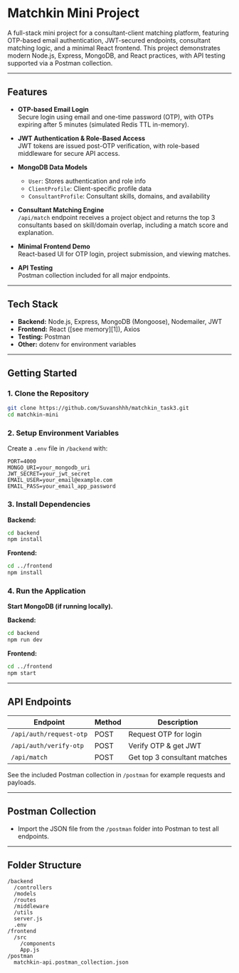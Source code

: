 # Matchkin Mini Project

A full-stack mini project for a consultant-client matching platform, featuring OTP-based email authentication, JWT-secured endpoints, consultant matching logic, and a minimal React frontend. This project demonstrates modern Node.js, Express, MongoDB, and React practices, with API testing supported via a Postman collection.

---

## Features

- **OTP-based Email Login**  
  Secure login using email and one-time password (OTP), with OTPs expiring after 5 minutes (simulated Redis TTL in-memory).

- **JWT Authentication & Role-Based Access**  
  JWT tokens are issued post-OTP verification, with role-based middleware for secure API access.

- **MongoDB Data Models**  
  - `User`: Stores authentication and role info  
  - `ClientProfile`: Client-specific profile data  
  - `ConsultantProfile`: Consultant skills, domains, and availability

- **Consultant Matching Engine**  
  `/api/match` endpoint receives a project object and returns the top 3 consultants based on skill/domain overlap, including a match score and explanation.

- **Minimal Frontend Demo**  
  React-based UI for OTP login, project submission, and viewing matches.

- **API Testing**  
  Postman collection included for all major endpoints.

---

## Tech Stack

- **Backend:** Node.js, Express, MongoDB (Mongoose), Nodemailer, JWT
- **Frontend:** React ([see memory][1]), Axios
- **Testing:** Postman
- **Other:** dotenv for environment variables

---

## Getting Started

### 1. Clone the Repository

```bash
git clone https://github.com/Suvanshhh/matchkin_task3.git
cd matchkin-mini
```

### 2. Setup Environment Variables

Create a `.env` file in `/backend` with:

```
PORT=4000
MONGO_URI=your_mongodb_uri
JWT_SECRET=your_jwt_secret
EMAIL_USER=your_email@example.com
EMAIL_PASS=your_email_app_password
```

### 3. Install Dependencies

**Backend:**
```bash
cd backend
npm install
```

**Frontend:**
```bash
cd ../frontend
npm install
```

### 4. Run the Application

**Start MongoDB (if running locally).**

**Backend:**
```bash
cd backend
npm run dev
```

**Frontend:**
```bash
cd ../frontend
npm start
```

---

## API Endpoints

| Endpoint                        | Method | Description                    |
|----------------------------------|--------|--------------------------------|
| `/api/auth/request-otp`          | POST   | Request OTP for login          |
| `/api/auth/verify-otp`           | POST   | Verify OTP & get JWT           |
| `/api/match`                     | POST   | Get top 3 consultant matches   |

See the included Postman collection in `/postman` for example requests and payloads.

---

## Postman Collection

- Import the JSON file from the `/postman` folder into Postman to test all endpoints.

---

## Folder Structure

```
/backend
  /controllers
  /models
  /routes
  /middleware
  /utils
  server.js
  .env
/frontend
  /src
    /components
    App.js
/postman
  matchkin-api.postman_collection.json
```

